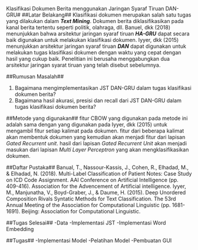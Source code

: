 Klasifikasi Dokumen Berita menggunakan Jaringan Syaraf Tiruan DAN-GRU#
##Latar Belakang##
Klasifikasi dokumen merupakan salah satu tugas yang dilakukan dalam **_Text Mining_**.
Dokumen berita diklasifikasikan pada kanal berita tertentu seperti politik, olahraga, dll.
Banuel, dkk (2018) menunjukkan bahwa arsitektur jaringan syaraf tiruan **_HA-GRU_** dapat secara baik digunakan untuk melakukan klasifikasi dokumen.
Iyyer, dkk (2015) menunjukkan arsitektur jaringan syaraf tiruan **_DAN_** dapat digunakan untuk melakukan tugas klasifikasi dokumen dengan waktu yang cepat dengan hasil yang cukup baik. 
Penelitian ini berusaha menggabungkan dua arsitektur jaringan syarat tiruan yang telah disebut sebelumnya.

##Rumusan Masalah##
1. Bagaimana mengimplementasikan JST DAN-GRU dalam tugas klasifikasi dokumen berita?
2. Bagaimana hasil akurasi, presisi dan recall dari JST DAN-GRU dalam tugas klasifikasi dokumen berita?

##Metode yang digunakan##
fitur CBOW yang digunakan pada metode ini adalah sama dengan yang digunakan pada Iyyer, dkk (2015) untuk mengambil fitur setiap kalimat pada dokumen.
fitur dari beberapa kalimat akan membentuk dokumen yang kemudian akan menjadi fitur dari lapisan _Gated Recurrent unit_.
hasil dari lapisan _Gated Recurrent Unit_ akan menjadi masukan dari lapisan _Multi Layer Perceptron_ yang akan mengklasifikasikan dokumen.

##Daftar Pustaka##
Banual, T., Nassour-Kassis, J., Cohen, R., Elhadad, M., & Elhadad, N. (2018). Multi-Label Classification of Patient Notes: Case Study on ICD Code Assignment. AAI Conference on Artificial Intelligence (pp. 409-416). Association for the Advencement of Artificial intelligence.
Iyyer, M., Manjunatha, V., Boyd-Graber, J., & Daume, H. (2015). Deep Unordered Composition Rivals Syntatic Methods for Text Classification. The 53rd Annual Meeting of the Association for Computational Linguistic (pp. 1681-1691). Beijing: Association for Computational Linguistic.
	
##Tugas Selesai##
-Data
-Implementasi JST
-Implementasi Word Embedding

##Tugas##
-Implementasi Model
-Pelatihan Model
-Pembuatan GUI